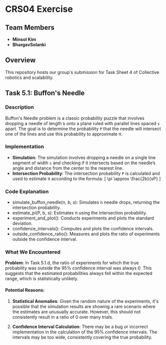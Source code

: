 # CRS04 Exercise

## Team Members
- **Minsol Kim**
- **BhargavSolanki**

## Overview
This repository hosts our group's submission for Task Sheet 4 of Collective robotics and scalability.



## Task 5.1: Buffon's Needle

### Description
Buffon's Needle problem is a classic probability puzzle that involves dropping a needle of length `b` onto a plane ruled with parallel lines spaced `s` apart. 
The goal is to determine the probability `P` that the needle will intersect one of the lines and use this probability to approximate π.

### Implementation
- **Simulation**: The simulation involves dropping a needle on a single line segment of width `s` and checking if it intersects based on the needle’s angle and distance from the center to the nearest line.
- **Intersection Probability**: The intersection probability `P` is calculated and used to estimate π according to the formula:
  \[
  \pi \approx \frac{2b}{sP}
  \]

### Code Explanation
- simulate_buffon_needle(n, b, s): Simulates n needle drops, returning the intersection probability.
- estimate_pi(P, b, s): Estimates π using the intersection probability.
- experiment_and_plot(): Conducts experiments and plots the standard deviation.
- confidence_intervals(): Computes and plots the confidence intervals.
- outside_confidence_ratio(): Measures and plots the ratio of experiments outside the confidence interval.


### What We Encountered
**Problem**: In Task 5.1.d, the ratio of experiments for which the true probability was outside the 95% confidence interval was always 0. This suggests that the estimated probabilities always fell within the expected range, which is statistically unlikely.

#### Potential Reasons:
1. **Statistical Anomalies**: Given the random nature of the experiments, it's possible that the simulation results are showing a rare scenario where the estimates are unusually accurate. However, this should not consistently result in a ratio of 0 over many trials.

3. **Confidence Interval Calculation**: There may be a bug or incorrect implementation in the calculation of the 95% confidence intervals. The intervals may be too wide, consistently covering the true probability.


